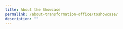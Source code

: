 ```yaml
---
title: About the Showcase
permalink: /about-transformation-office/toshowcase/
description: ""
---
```

